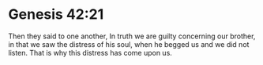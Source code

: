 # Genesis 42:21

Then they said to one another, In truth we are guilty concerning our brother, in that we saw the distress of his soul, when he begged us and we did not listen. That is why this distress has come upon us.
